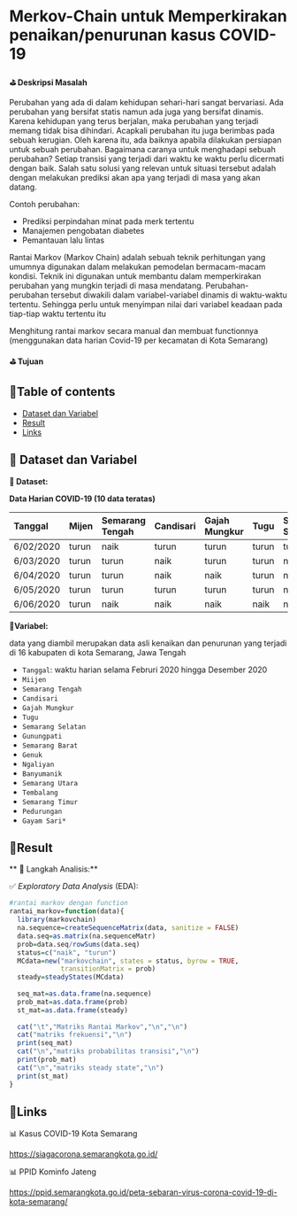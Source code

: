 # Merkov-Chain untuk Memperkirakan penaikan/penurunan kasus COVID-19

**⛳ Deskripsi Masalah**

Perubahan yang ada di dalam kehidupan sehari-hari sangat bervariasi. Ada perubahan yang bersifat statis namun ada juga yang bersifat dinamis. Karena kehidupan yang terus berjalan, maka perubahan yang terjadi memang tidak bisa dihindari. Acapkali perubahan itu juga berimbas pada sebuah kerugian. Oleh karena itu, ada baiknya apabila dilakukan persiapan untuk sebuah perubahan. Bagaimana caranya untuk menghadapi sebuah perubahan? Setiap transisi yang terjadi dari waktu ke waktu perlu dicermati dengan baik. Salah satu solusi yang relevan untuk situasi tersebut adalah dengan melakukan prediksi akan apa yang terjadi di masa yang akan datang.

Contoh perubahan:
- Prediksi perpindahan minat pada merk tertentu
- Manajemen pengobatan diabetes
- Pemantauan lalu lintas

Rantai Markov (Markov Chain) adalah sebuah teknik perhitungan yang umumnya digunakan dalam melakukan pemodelan bermacam-macam kondisi. Teknik ini digunakan untuk membantu dalam memperkirakan perubahan yang mungkin terjadi di masa mendatang. Perubahan-perubahan tersebut diwakili dalam variabel-variabel dinamis di waktu-waktu tertentu. Sehingga perlu untuk menyimpan nilai dari variabel keadaan pada tiap-tiap waktu tertentu itu

Menghitung rantai markov secara manual dan membuat functionnya (menggunakan data harian Covid-19 per kecamatan di Kota Semarang)

**⛳ Tujuan**



## 📌Table of contents
- [Dataset dan Variabel](https://github.com/DiannitaOlipmimi/markov-chain#step-by-step-analysis)
- [Result](https://github.com/DiannitaOlipmimi/markov-chain#result)
- [Links](https://github.com/DiannitaOlipmimi/markov-chain#links)

## 🧵 Dataset dan Variabel

**📒 Dataset:**

**Data Harian COVID-19 (10 data teratas)**

|Tanggal|Mijen|Semarang Tengah|Candisari|Gajah Mungkur|Tugu|Semarang Selatan|Gunungpati|Semarang Barat|Genuk|Ngaliyan|Banyumanik|Semarang Utara|Tembalang|Semarang Timur|Pedurungan|Gayam Sari|
|:----|:----|:----|:----|:----|:----|:----|:----|:----|:----|:----|:----|:----|:----|:----|:----|:----|
|6/02/2020|turun|naik|turun|turun|turun|turun|turun|turun|turun|turun|turun|turun|naik|turun|turun|turun|
|6/03/2020|turun|turun|naik|turun|turun|naik|turun|turun|turun|turun|naik|turun|turun|naik|turun|naik|
|6/04/2020|turun|turun|naik|naik|turun|naik|naik|naik|turun|naik|naik|naik|naik|turun|naik|naik|
|6/05/2020|turun|turun|turun|turun|turun|naik|turun|turun|turun|turun|turun|turun|turun|turun|turun|turun|
|6/06/2020|turun|naik|naik|naik|naik|naik|naik|naik|naik|naik|naik|turun|naik|turun|naik|turun|

**📒Variabel:**

data yang diambil merupakan data asli kenaikan dan penurunan yang terjadi di 16 kabupaten di kota Semarang, Jawa Tengah
- `Tanggal`: waktu harian selama Februri 2020 hingga Desember 2020
- `Miijen`
- `Semarang Tengah`
- `Candisari`
- `Gajah Mungkur`
- `Tugu`
- `Semarang Selatan`
- `Gunungpati`
- `Semarang Barat`
- `Genuk`
- `Ngaliyan`
- `Banyumanik`
- `Semarang Utara`
- `Tembalang`
- `Semarang Timur`
- `Pedurungan`
- `Gayam Sari*`

## 🧵**Result**

** 📒 Langkah Analisis:**

✅ *Exploratory Data Analysis* (EDA):

```R
#rantai markov dengan function
rantai_markov=function(data){
  library(markovchain)
  na.sequence=createSequenceMatrix(data, sanitize = FALSE)
  data.seq=as.matrix(na.sequenceMatr)
  prob=data.seq/rowSums(data.seq)
  status=c("naik", "turun")
  MCdata=new("markovchain", states = status, byrow = TRUE,
             transitionMatrix = prob)
  steady=steadyStates(MCdata)
  
  seq_mat=as.data.frame(na.sequence)
  prob_mat=as.data.frame(prob)
  st_mat=as.data.frame(steady)
  
  cat("\t","Matriks Rantai Markov","\n","\n")
  cat("matriks frekuensi","\n")
  print(seq_mat)
  cat("\n","matriks probabilitas transisi","\n")
  print(prob_mat)
  cat("\n","matriks steady state","\n")
  print(st_mat)
}
```


## 🧵**Links**

📊 Kasus COVID-19 Kota Semarang

https://siagacorona.semarangkota.go.id/

📊 PPID Kominfo Jateng

https://ppid.semarangkota.go.id/peta-sebaran-virus-corona-covid-19-di-kota-semarang/ 